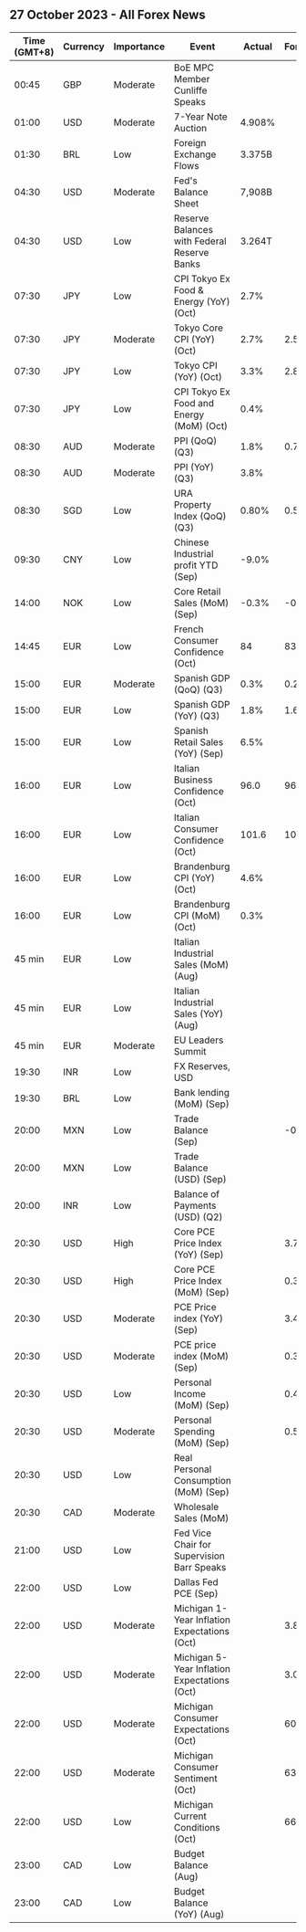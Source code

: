 ## 27 October 2023 - All Forex News

| Time (GMT+8) | Currency | Importance | Event | Actual | Forecast | Previous |
|------|----------|------------|-------|--------|----------|----------|
| 00:45 | GBP | Moderate | BoE MPC Member Cunliffe Speaks |  |  |  |
| 01:00 | USD | Moderate | 7-Year Note Auction | 4.908% |  | 4.673% |
| 01:30 | BRL | Low | Foreign Exchange Flows | 3.375B |  | 4.078B |
| 04:30 | USD | Moderate | Fed's Balance Sheet | 7,908B |  | 7,933B |
| 04:30 | USD | Low | Reserve Balances with Federal Reserve Banks | 3.264T |  | 3.250T |
| 07:30 | JPY | Low | CPI Tokyo Ex Food & Energy (YoY) (Oct) | 2.7% |  | 2.4% |
| 07:30 | JPY | Moderate | Tokyo Core CPI (YoY) (Oct) | 2.7% | 2.5% | 2.5% |
| 07:30 | JPY | Low | Tokyo CPI (YoY) (Oct) | 3.3% | 2.8% | 2.8% |
| 07:30 | JPY | Low | CPI Tokyo Ex Food and Energy (MoM) (Oct) | 0.4% |  | -0.2% |
| 08:30 | AUD | Moderate | PPI (QoQ) (Q3) | 1.8% | 0.7% | 0.5% |
| 08:30 | AUD | Moderate | PPI (YoY) (Q3) | 3.8% |  | 3.9% |
| 08:30 | SGD | Low | URA Property Index (QoQ) (Q3) | 0.80% | 0.50% | -0.20% |
| 09:30 | CNY | Low | Chinese Industrial profit YTD (Sep) | -9.0% |  | -11.7% |
| 14:00 | NOK | Low | Core Retail Sales (MoM) (Sep) | -0.3% | -0.2% | -0.3% |
| 14:45 | EUR | Low | French Consumer Confidence (Oct) | 84 | 83 | 83 |
| 15:00 | EUR | Moderate | Spanish GDP (QoQ) (Q3) | 0.3% | 0.2% | 0.4% |
| 15:00 | EUR | Low | Spanish GDP (YoY) (Q3) | 1.8% | 1.6% | 2.0% |
| 15:00 | EUR | Low | Spanish Retail Sales (YoY) (Sep) | 6.5% |  | 7.1% |
| 16:00 | EUR | Low | Italian Business Confidence (Oct) | 96.0 | 96.0 | 96.4 |
| 16:00 | EUR | Low | Italian Consumer Confidence (Oct) | 101.6 | 105.2 | 105.4 |
| 16:00 | EUR | Low | Brandenburg CPI (YoY) (Oct) | 4.6% |  | 5.6% |
| 16:00 | EUR | Low | Brandenburg CPI (MoM) (Oct) | 0.3% |  | 0.3% |
| 45 min | EUR | Low | Italian Industrial Sales (MoM) (Aug) |  |  | -0.40% |
| 45 min | EUR | Low | Italian Industrial Sales (YoY) (Aug) |  |  | -1.60% |
| 45 min | EUR | Moderate | EU Leaders Summit |  |  |  |
| 19:30 | INR | Low | FX Reserves, USD |  |  | 585.90B |
| 19:30 | BRL | Low | Bank lending (MoM) (Sep) |  |  | 1.1% |
| 20:00 | MXN | Low | Trade Balance (Sep) |  | -0.712B | -1.377B |
| 20:00 | MXN | Low | Trade Balance (USD) (Sep) |  |  | -0.131B |
| 20:00 | INR | Low | Balance of Payments (USD) (Q2) |  |  | 5.600B |
| 20:30 | USD | High | Core PCE Price Index (YoY) (Sep) |  | 3.7% | 3.9% |
| 20:30 | USD | High | Core PCE Price Index (MoM) (Sep) |  | 0.3% | 0.1% |
| 20:30 | USD | Moderate | PCE Price index (YoY) (Sep) |  | 3.4% | 3.5% |
| 20:30 | USD | Moderate | PCE price index (MoM) (Sep) |  | 0.3% | 0.4% |
| 20:30 | USD | Low | Personal Income (MoM) (Sep) |  | 0.4% | 0.4% |
| 20:30 | USD | Moderate | Personal Spending (MoM) (Sep) |  | 0.5% | 0.4% |
| 20:30 | USD | Low | Real Personal Consumption (MoM) (Sep) |  |  | 0.1% |
| 20:30 | CAD | Moderate | Wholesale Sales (MoM) |  |  | 2.3% |
| 21:00 | USD | Low | Fed Vice Chair for Supervision Barr Speaks |  |  |  |
| 22:00 | USD | Low | Dallas Fed PCE (Sep) |  |  | 2.70% |
| 22:00 | USD | Moderate | Michigan 1-Year Inflation Expectations (Oct) |  | 3.8% | 3.2% |
| 22:00 | USD | Moderate | Michigan 5-Year Inflation Expectations (Oct) |  | 3.0% | 2.8% |
| 22:00 | USD | Moderate | Michigan Consumer Expectations (Oct) |  | 60.7 | 66.0 |
| 22:00 | USD | Moderate | Michigan Consumer Sentiment (Oct) |  | 63.0 | 68.1 |
| 22:00 | USD | Low | Michigan Current Conditions (Oct) |  | 66.7 | 71.4 |
| 23:00 | CAD | Low | Budget Balance (Aug) |  |  | -4.86B |
| 23:00 | CAD | Low | Budget Balance (YoY) (Aug) |  |  | -1.24B |

